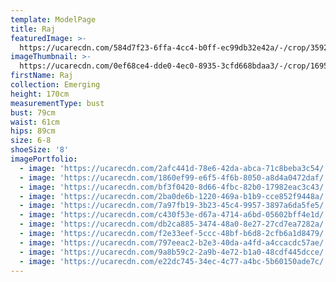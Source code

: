 ```yaml
---
template: ModelPage
title: Raj
featuredImage: >-
  https://ucarecdn.com/584d7f23-6ffa-4cc4-b0ff-ec99db32e42a/-/crop/3592x2447/0,294/-/preview/
imageThumbnail: >-
  https://ucarecdn.com/0ef68ce4-dde0-4ec0-8935-3cfd668bdaa3/-/crop/1695x2163/1070,344/-/preview/
firstName: Raj
collection: Emerging
height: 170cm
measurementType: bust
bust: 79cm
waist: 61cm
hips: 89cm
size: 6-8
shoeSize: '8'
imagePortfolio:
  - image: 'https://ucarecdn.com/2afc441d-78e6-42da-abca-71c8beba3c54/'
  - image: 'https://ucarecdn.com/1860ef99-e6f5-4f6b-8050-a8d4a0472daf/'
  - image: 'https://ucarecdn.com/bf3f0420-8d66-4fbc-82b0-17982eac3c43/'
  - image: 'https://ucarecdn.com/2ba0de6b-1220-469a-b1b9-cce852f9448a/'
  - image: 'https://ucarecdn.com/7a97fb19-3b23-45c4-9957-3897a6da5fe5/'
  - image: 'https://ucarecdn.com/c430f53e-d67a-4714-a6bd-05602bff4e1d/'
  - image: 'https://ucarecdn.com/db2ca885-3474-48a0-8e27-27cd7ea7282a/'
  - image: 'https://ucarecdn.com/f2e33eef-5ccc-48bf-b6d8-2cfb6a1d8479/'
  - image: 'https://ucarecdn.com/797eeac2-b2e3-40da-a4fd-a4ccacdc57ae/'
  - image: 'https://ucarecdn.com/9a8b59c2-2a9b-4e72-b1a0-48cdf445dcce/'
  - image: 'https://ucarecdn.com/e22dc745-34ec-4c77-a4bc-5b60150ade7c/'
---
```


